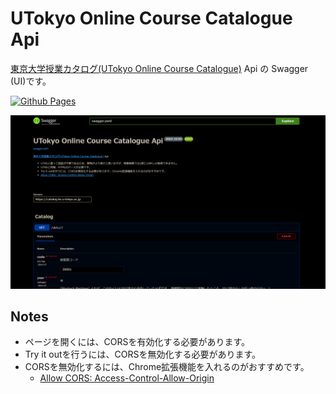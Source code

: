 # UTokyo Online Course Catalogue Api

[東京大学授業カタログ(UTokyo Online Course Catalogue)](https://catalog.he.u-tokyo.ac.jp) Api の Swagger (UI)です。

[![Github Pages](https://img.shields.io/badge/Github%20Pages-Active-green?style=for-the-badge&logo=github)](https://34j.github.io/ut-course-catalog-swagger/)

![ScreenShot](./screenshots/Example.png)

## Notes

- ページを開くには、CORSを有効化する必要があります。
- Try it outを行うには、CORSを無効化する必要があります。
- CORSを無効化するには、Chrome拡張機能を入れるのがおすすめです。
  - [Allow CORS: Access-Control-Allow-Origin](https://chrome.google.com/webstore/detail/allow-cors-access-control/lhobafahddgcelffkeicbaginigeejlf/related?hl=ja)